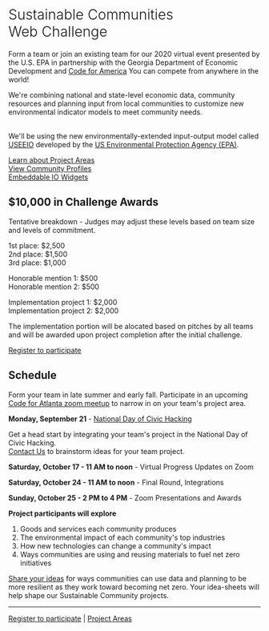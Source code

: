 <!-- MOVED TO Community/Challenge/README.md -->

<h1 style="font-weight:300">Sustainable Communities <span style="white-space:nowrap">Web Challenge</span></h1>

Form a team or join an existing team for our 2020 virtual event presented by the U.S. EPA in partnership with the Georgia Department of Economic Development and <a href="https://www.codeforamerica.org/" target="_parent">Code for America</a> You can compete from anywhere in the world!  

We're combining national and state-level economic data, community resources and planning input from local communities to customize new environmental indicator models to meet&nbsp;community&nbsp;needs.<br><br>

We'll be using the new environmentally-extended input-output model called 
<a href="https://cfpub.epa.gov/si/si_public_record_report.cfm?Lab=NRMRL&dirEntryId=336332" target="_blank">USEEIO</a> developed by the <a href="https://www.epa.gov" target="_parent">US Environmental Protection Agency (EPA)</a>. 

<!--
	We're looking for communities, companies and coders to participate in implementing innovative sustainability apps created in partnership with the <a href="https://www.epa.gov" target="_parent">US Environmental Protection Agency (EPA)</a>. 
-->

<!--
Possible projects include updates to Wazimap Census Reporter which is used in Africa and India.  
-->
<a href="../" style="white-space: nowrap;">Learn about Project Areas</a>  
[View Community Profiles](../../localsite/info/)  
[Embeddable IO Widgets](../../io/charts/)  


## $10,000 in Challenge Awards

Tentative breakdown - Judges may adjust these levels based on team size and levels of commitment.  

1st place: $2,500  
2nd place: $1,500  
3rd place: $1,000  

Honorable mention 1: $500  
Honorable mention 2: $500  

Implementation project 1: $2,000  
Implementation project 2: $2,000  

The implementation portion will be alocated based on pitches by all teams and will be awarded upon project completion after the initial challenge.  


<a href="registration/">Register to participate</a>  


## Schedule

Form your team in late summer and early fall. 
Participate in an upcoming [Code for Atlanta zoom&nbsp;meetup](https://www.meetup.com/codeforatlanta/) to narrow in on your team's project area.  

<b>Monday, September 21</b> - <a href="https://www.codeforamerica.org/events/national-day-of-civic-hacking" target="national">National Day of Civic Hacking</a>   

Get a head start by integrating your team's project in the National Day of Civic Hacking.  
[Contact Us](../resources/input/) to brainstorm ideas for your team project.  


<b>Saturday, October 17 - 11 AM to noon</b> - Virtual Progress Updates on Zoom   

<b>Saturday, October 24 - 11 AM to noon</b> - Final Round, Integrations 

<b>Sunday, October 25 - 2 PM to 4 PM</b> - Zoom Presentations and Awards  

<!--
During the National Day of Civic Hacking on Sept 21, teams will focus on integration with <span style="white-space: nowrap;"><a href="https://discourse.codeforamerica.org/t/index-of-covid-19-projects-in-the-network/715">COVID-19 project frameworks</a>.</span> 
-->

<!--During the Sept 12th Zoom call, we'll present info about the Sustainable Communities Web Challenge. Some teams may opt to start building upon the EPA's industry input-output models and maps at that time.  -->


<b>Project participants will explore</b>
1. Goods and services each community produces    
2. The environmental impact of each community's top industries  
3. How new technologies can change a community's impact  
4. Ways communities are using and reusing materials to fuel net zero initiatives  

<a href="registration/">Share your ideas</a> 
for ways communities can use data and planning to be more resilient as they work toward becoming net zero. <!-- One to three page idea-sheets will be judged in May of 2020. Your input -->Your idea-sheets will help shape our Sustainable Community projects.   

<!--
A panel of judges will use Slack video to deliberate while using a Google Form for calculating scores for the Oct 25 awards.<br><br>
-->



<!--
Get an early start by competing in the DataBricks Hackathon

https://databricks.com/blog/2020/04/22/announcing-spark-ai-summit-hackathon-for-social-good.html?utm_source=databricks&utm_medium=home&utm_campaign=undefined&utm_content=undefined&utm_offer=undefined&utm_keyword=undefined&
-->

---
<a href="registration/">Register to participate</a> | 
<a href="../">Project Areas</a>  
